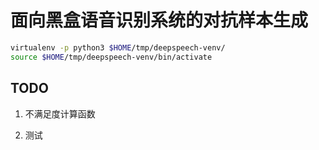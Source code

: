 # 面向黑盒语音识别系统的对抗样本生成
```bash
virtualenv -p python3 $HOME/tmp/deepspeech-venv/
source $HOME/tmp/deepspeech-venv/bin/activate
```

## TODO
1. 不满足度计算函数

2. 测试